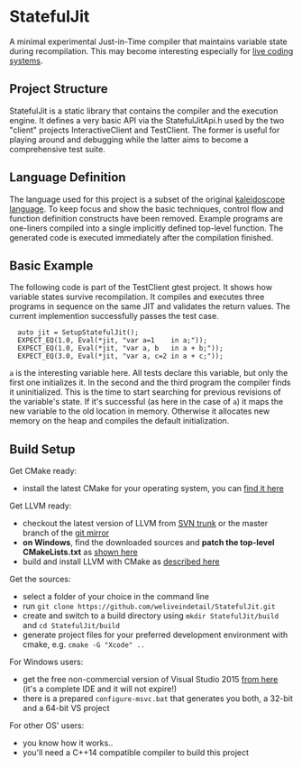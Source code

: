 # StatefulJit

A minimal experimental Just-in-Time compiler that maintains variable state during recompilation.
This may become interesting especially for 
[live coding systems](https://en.wikipedia.org/wiki/Live_coding).

## Project Structure

StatefulJit is a static library that contains the compiler and the execution engine. It defines 
a very basic API via the StatefulJitApi.h used by the two "client" projects InteractiveClient and 
TestClient. The former is useful for playing around and debugging while the latter aims to 
become a comprehensive test suite.

## Language Definition

The language used for this project is a subset of the original 
[kaleidoscope language](http://llvm.org/docs/tutorial/index.html). 
To keep focus and show the basic techniques, control flow and function definition constructs 
have been removed. Example programs are one-liners compiled into a single implicitly defined 
top-level function. The generated code is executed immediately after the compilation finished.

## Basic Example

The following code is part of the TestClient gtest project. It shows how variable states survive 
recompilation. It compiles and executes three programs in sequence on the same JIT and validates 
the return values. The current implemention successfully passes the test case.

```
  auto jit = SetupStatefulJit();
  EXPECT_EQ(1.0, Eval(*jit, "var a=1    in a;"));
  EXPECT_EQ(1.0, Eval(*jit, "var a, b   in a + b;"));
  EXPECT_EQ(3.0, Eval(*jit, "var a, c=2 in a + c;"));
```

`a` is the interesting variable here. All tests declare this variable, but only the first one 
initializes it. In the second and the third program the compiler finds it uninitialized. This 
is the time to start searching for previous revisions of the variable's state. If it's 
successful (as here in the case of `a`) it maps the new variable to the old location in memory. 
Otherwise it allocates new memory on the heap and compiles the default initialization.

## Build Setup

Get CMake ready:
* install the latest CMake for your operating system, you can [find it here](https://cmake.org/)

Get LLVM ready:
* checkout the latest version of LLVM from [SVN trunk](http://llvm.org/svn/llvm-project/llvm/trunk) or the master branch of the [git mirror](https://github.com/llvm-mirror/llvm)
* **on Windows**, find the downloaded sources and **patch the top-level CMakeLists.txt** as [shown here](https://rawgit.com/weliveindetail/StatefulJit/master/docs/patch-llvm-cmakelists.html)
* build and install LLVM with CMake as [described here](http://llvm.org/docs/CMake.html)

Get the sources:
* select a folder of your choice in the command line
* run `git clone https://github.com/weliveindetail/StatefulJit.git`
* create and switch to a build directory using `mkdir StatefulJit/build` and `cd StatefulJit/build`
* generate project files for your preferred development environment with cmake, e.g. `cmake -G "Xcode" ..`

For Windows users:
* get the free non-commercial version of Visual Studio 2015 [from here](https://www.visualstudio.com/en-us/downloads/download-visual-studio-vs.aspx) (it's a complete IDE and it will not expire!)
* there is a prepared `configure-msvc.bat` that generates you both, a 32-bit and a 64-bit VS project

For other OS' users:
* you know how it works..
* you'll need a C++14 compatible compiler to build this project
